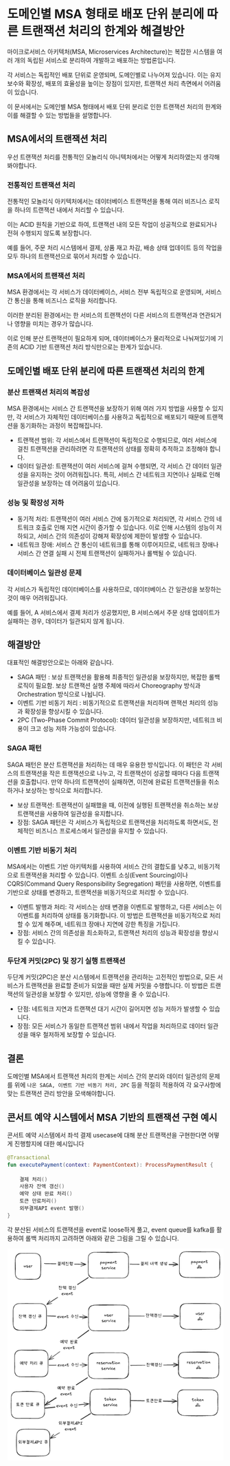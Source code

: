 # 도메인별 MSA 형태로 배포 단위 분리에 따른 트랜잭션 처리의 한계와 해결방안

마이크로서비스 아키텍처(MSA, Microservices Architecture)는 복잡한 시스템을 여러 개의 독립된 서비스로 분리하여 개발하고 배포하는 방법론입니다.

각 서비스는 독립적인 배포 단위로 운영되며, 도메인별로 나누어져 있습니다.
이는 유지보수와 확장성, 배포의 효율성을 높이는 장점이 있지만, 트랜잭션 처리 측면에서 어려움이 있습니다.

이 문서에서는 도메인별 MSA 형태에서 배포 단위 분리로 인한 트랜잭션 처리의 한계와 이를 해결할 수 있는 방법들을 설명합니다.

## MSA에서의 트랜잭션 처리

우선 트랜잭션 처리를 전통적인 모놀리식 아니텍처에서는 어떻게 처리하였는지 생각해봐야합니다.

### 전통적인 트랜잭션 처리

전통적인 모놀리식 아키텍처에서는 데이터베이스 트랜잭션을 통해 여러 비즈니스 로직을 하나의 트랜잭션 내에서 처리할 수 있습니다.

이는 ACID 원칙을 기반으로 하여, 트랜잭션 내의 모든 작업이 성공적으로 완료되거나 전혀 수행되지 않도록 보장합니다.

예를 들어, 주문 처리 시스템에서 결제, 상품 재고 차감, 배송 상태 업데이트 등의 작업을 모두 하나의 트랜잭션으로 묶어서 처리할 수 있습니다.

### MSA에서의 트랜잭션 처리

MSA 환경에서는 각 서비스가 데이터베이스, 서비스 전부 독립적으로 운영되며, 서비스 간 통신을 통해 비즈니스 로직을 처리합니다.

이러한 분리된 환경에서는 한 서비스의 트랜잭션이 다른 서비스의 트랜잭션과 연관되거나 영향을 미치는 경우가 많습니다.

이로 인해 분산 트랜잭션이 필요하게 되며, 데이터베이스가 물리적으로 나눠져있기에 기존의 ACID 기반 트랜잭션 처리 방식만으로는 한계가 있습니다.

## 도메인별 배포 단위 분리에 따른 트랜잭션 처리의 한계

### 분산 트랜잭션 처리의 복잡성

MSA 환경에서는 서비스 간 트랜잭션을 보장하기 위해 여러 가지 방법을 사용할 수 있지만, 각 서비스가 자체적인 데이터베이스를 사용하고 독립적으로 배포되기 때문에 트랜잭션을 동기화하는 과정이 복잡해집니다.

- 트랜잭션 범위: 각 서비스에서 트랜잭션이 독립적으로 수행되므로, 여러 서비스에 걸친 트랜잭션을 관리하려면 각 트랜잭션의 상태를 정확히 추적하고 조정해야 합니다.
- 데이터 일관성: 트랜잭션이 여러 서비스에 걸쳐 수행되면, 각 서비스 간 데이터 일관성을 유지하는 것이 어려워집니다. 특히, 서비스 간 네트워크 지연이나 실패로 인해 일관성을 보장하는 데 어려움이 있습니다.

### 성능 및 확장성 저하

- 동기적 처리: 트랜잭션이 여러 서비스 간에 동기적으로 처리되면, 각 서비스 간의 네트워크 호출로 인해 지연 시간이 증가할 수 있습니다. 이로 인해 시스템의 성능이 저하되고, 서비스 간의 의존성이 강해져 확장성에 제한이 발생할 수 있습니다.
- 네트워크 장애: 서비스 간 통신이 네트워크를 통해 이루어지므로, 네트워크 장애나 서비스 간 연결 실패 시 전체 트랜잭션이 실패하거나 롤백될 수 있습니다.

### 데이터베이스 일관성 문제

각 서비스가 독립적인 데이터베이스를 사용하므로, 데이터베이스 간 일관성을 보장하는 것이 매우 어려워집니다.

예를 들어, A 서비스에서 결제 처리가 성공했지만, B 서비스에서 주문 상태 업데이트가 실패하는 경우, 데이터가 일관되지 않게 됩니다.

## 해결방안
대표적인 해결방안으로는 아래와 같습니다.

- SAGA 패턴 : 보상 트랜잭션을 활용해 최종적인 일관성을 보장하지만, 복잡한 롤백 로직이 필요함. 보상 트랜잭션 실행 주체에 따라서 Choreography 방식과 Orchestration 방식으로 나뉩니다.
- 이벤트 기반 비동기 처리 : 비동기적으로 트랜잭션을 처리하며 랜잭션 처리의 성능과 확장성을 향상시킬 수 있습니다.
- 2PC (Two-Phase Commit Protocol): 데이터 일관성을 보장하지만, 네트워크 비용이 크고 성능 저하 가능성이 있습니다.

### SAGA 패턴

SAGA 패턴은 분산 트랜잭션을 처리하는 데 매우 유용한 방식입니다. 이 패턴은 각 서비스의 트랜잭션을 작은 트랜잭션으로 나누고, 각 트랜잭션이 성공할 때마다 다음 트랜잭션을 호출합니다. 만약 하나의 트랜잭션이 실패하면, 이전에 완료된 트랜잭션들을 취소하거나 보상하는 방식으로 처리합니다.
- 보상 트랜잭션: 트랜잭션이 실패했을 때, 이전에 실행된 트랜잭션을 취소하는 보상 트랜잭션을 사용하여 일관성을 유지합니다.
- 장점: SAGA 패턴은 각 서비스가 독립적으로 트랜잭션을 처리하도록 하면서도, 전체적인 비즈니스 프로세스에서 일관성을 유지할 수 있습니다.

### 이벤트 기반 비동기 처리

MSA에서는 이벤트 기반 아키텍처를 사용하여 서비스 간의 결합도를 낮추고, 비동기적으로 트랜잭션을 처리할 수 있습니다. 이벤트 소싱(Event Sourcing)이나 CQRS(Command Query Responsibility Segregation) 패턴을 사용하면, 이벤트를 기반으로 상태를 변경하고, 트랜잭션을 비동기적으로 처리할 수 있습니다.
- 이벤트 발행과 처리: 각 서비스는 상태 변경을 이벤트로 발행하고, 다른 서비스는 이 이벤트를 처리하여 상태를 동기화합니다. 이 방법은 트랜잭션을 비동기적으로 처리할 수 있게 해주며, 네트워크 장애나 지연에 강한 특징을 가집니다.
- 장점: 서비스 간의 의존성을 최소화하고, 트랜잭션 처리의 성능과 확장성을 향상시킬 수 있습니다.

### 두단계 커밋(2PC) 및 장기 실행 트랜잭션

두단계 커밋(2PC)은 분산 시스템에서 트랜잭션을 관리하는 고전적인 방법으로, 모든 서비스가 트랜잭션을 완료할 준비가 되었을 때만 실제 커밋을 수행합니다. 이 방법은 트랜잭션의 일관성을 보장할 수 있지만, 성능에 영향을 줄 수 있습니다.
- 단점: 네트워크 지연과 트랜잭션 대기 시간이 길어지면 성능 저하가 발생할 수 있습니다.
- 장점: 모든 서비스가 동일한 트랜잭션 범위 내에서 작업을 처리하므로 데이터 일관성을 매우 철저하게 보장할 수 있습니다.

## 결론

도메인별 MSA에서 트랜잭션 처리의 한계는 서비스 간의 분리와 데이터 일관성의 문제를 위에 `나온 SAGA, 이벤트 기반 비동기 처리, 2PC` 등을 적절히 적용하여 각 요구사항에 맞는 트랜잭션 관리 방안을 모색해야합니다.

## 콘서트 예약 시스템에서 MSA 기반의 트랜잭션 구현 예시

콘서트 예약 시스템에서 좌석 결제 usecase에 대해 분산 트랜잭션을 구현한다면 어떻게 진행할지에 대한 예시입니다

```kotlin
@Transactional
fun executePayment(context: PaymentContext): ProcessPaymentResult {
    
    결제 처리()
    사용자 잔액 갱신()
    예약 상태 완료 처리()
    토큰 만료처리()
    외부결제API event 발행()
}
```

각 분산된 서비스의 트랜잭션을 event로 loose하게 풀고, event queue를 kafka를 활용하여 롤백 처리까지 고려하면 아래와 같은 그림을 그릴 수 있습니다.

![img.png](img.png)


